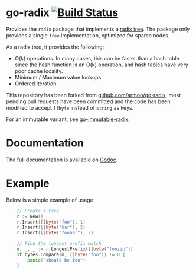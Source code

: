 go-radix [![Build Status](https://travis-ci.org/armon/go-radix.png)](https://travis-ci.org/armon/go-radix)
=========

Provides the `radix` package that implements a [radix tree](http://en.wikipedia.org/wiki/Radix_tree).
The package only provides a single `Tree` implementation, optimized for sparse nodes.

As a radix tree, it provides the following:
 * O(k) operations. In many cases, this can be faster than a hash table since
   the hash function is an O(k) operation, and hash tables have very poor cache locality.
 * Minimum / Maximum value lookups
 * Ordered iteration

This repository has been forked from [github.com/armon/go-radix](https://github.com/armon/go-radix), most pending pull requests have been committed 
and the code has been modified to accept `[]byte` instead of `string` as keys.

For an immutable variant, see [go-immutable-radix](https://github.com/hashicorp/go-immutable-radix).

Documentation
=============

The full documentation is available on [Godoc](http://godoc.org/github.com/armon/go-radix).

Example
=======

Below is a simple example of usage

```go
	// Create a tree
	r := New()
	r.Insert([]byte("foo"), 1)
	r.Insert([]byte("bar"), 2)
	r.Insert([]byte("foobar"), 2)

	// Find the longest prefix match
	m, _, _ := r.LongestPrefix([]byte("foozip"))
	if bytes.Compare(m, []byte("foo")) != 0 {
		panic("should be foo")
	}
```
